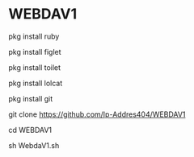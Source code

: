 # WEBDAV1

pkg install ruby

pkg install figlet

pkg install toilet

pkg install lolcat

pkg install git

git clone https://github.com/Ip-Addres404/WEBDAV1

cd WEBDAV1

sh WebdaV1.sh
